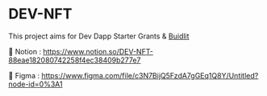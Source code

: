 # DEV-NFT

This project aims for Dev Dapp Starter Grants & [Buidlit](https://buidlit.polygon.technology/)

📑 Notion : https://www.notion.so/DEV-NFT-88eae182080742258f4ec38409b277e7

💄 Figma : https://www.figma.com/file/c3N7BijQ5FzdA7gGEq1Q8Y/Untitled?node-id=0%3A1 
